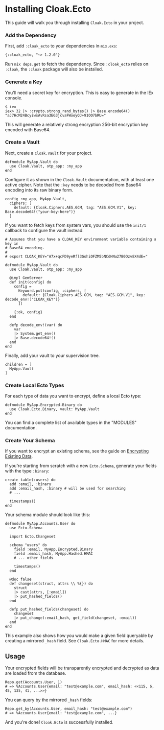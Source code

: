 # Installing Cloak.Ecto

This guide will walk you through installing `Cloak.Ecto` in your project.

### Add the Dependency

First, add `:cloak_ecto` to your dependencies in `mix.exs`:

    {:cloak_ecto, "~> 1.2.0"}

Run `mix deps.get` to fetch the dependency. Since `:cloak_ecto` relies
on `:cloak`, the `:cloak` package will also be installed.

### Generate a Key

You'll need a secret key for encryption. This is easy to generate in the
IEx console.

    $ iex
    iex> 32 |> :crypto.strong_rand_bytes() |> Base.encode64()
    "aJ7HcM24BcyiwsAvRsa3EG3jcvaFWooyQJ+91OO7bRU="

This will generate a relatively strong encryption 256-bit encryption
key encoded with Base64.

### Create a Vault

Next, create a `Cloak.Vault` for your project.

    defmodule MyApp.Vault do
      use Cloak.Vault, otp_app: :my_app
    end

Configure it as shown in the `Cloak.Vault` documentation, with at least one
active cipher. Note that the `:key` needs to be decoded from Base64 encoding into
its raw binary form.

    config :my_app, MyApp.Vault,
      ciphers: [
        default: {Cloak.Ciphers.AES.GCM, tag: "AES.GCM.V1", key: Base.decode64!("your-key-here")}
      ]

If you want to fetch keys from system vars, you should use the `init/1` callback
to configure the vault instead:

    # Assumes that you have a CLOAK_KEY environment variable containing a key in
    # Base64 encoding.
    #
    # export CLOAK_KEY="A7x+qcFD9yeRfl3GohiOFZM5bNCdHNu27B0Ozv8X4dE="

    defmodule MyApp.Vault do
      use Cloak.Vault, otp_app: :my_app

      @impl GenServer
      def init(config) do
        config =
          Keyword.put(config, :ciphers, [
            default: {Cloak.Ciphers.AES.GCM, tag: "AES.GCM.V1", key: decode_env!("CLOAK_KEY")}
          ])

        {:ok, config}
      end

      defp decode_env!(var) do
        var
        |> System.get_env()
        |> Base.decode64!()
      end
    end

Finally, add your vault to your supervision tree.

    children = [
      MyApp.Vault
    ]

### Create Local Ecto Types

For each type of data you want to encrypt, define a local Ecto type:

    defmodule MyApp.Encrypted.Binary do
      use Cloak.Ecto.Binary, vault: MyApp.Vault
    end

You can find a complete list of available types in the "MODULES" documentation.

### Create Your Schema

If you want to encrypt an existing schema, see the guide on [Encrypting
Existing Data](encrypt_existing_data.html).

If you're starting from scratch with a new `Ecto.Schema`, generate your
fields with the type `:binary`:

    create table(:users) do
      add :email, :binary
      add :email_hash, :binary # will be used for searching
      # ...

      timestamps()
    end

Your schema module should look like this:

    defmodule MyApp.Accounts.User do
      use Ecto.Schema

      import Ecto.Changeset

      schema "users" do
        field :email, MyApp.Encrypted.Binary
        field :email_hash, MyApp.Hashed.HMAC
        # ... other fields

        timestamps()
      end

      @doc false
      def changeset(struct, attrs \\ %{}) do
        struct
        |> cast(attrs, [:email])
        |> put_hashed_fields()
      end

      defp put_hashed_fields(changeset) do
        changeset
        |> put_change(:email_hash, get_field(changeset, :email))
      end
    end

This example also shows how you would make a given field queryable by
creating a mirrored `_hash` field. See `Cloak.Ecto.HMAC` for more details.

## Usage

Your encrypted fields will be transparently encrypted and decrypted as
data are loaded from the database.

    Repo.get(Accounts.User, 1)
    # => %Accounts.User{email: "test@example.com", email_hash: <<115, 6, 45, 135, 41, ...>>}

You can query by the mirrored `_hash` fields:

    Repo.get_by(Accounts.User, email_hash: "test@example.com")
    # => %Accounts.User{email: "test@example.com", ...}

And you're done! `Cloak.Ecto` is successfully installed.

